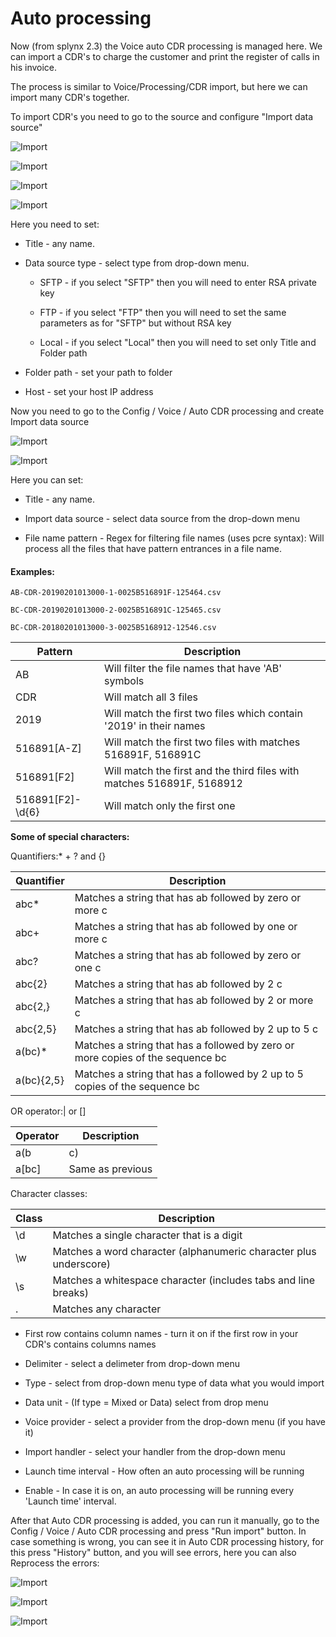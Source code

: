 Auto processing
==========

Now (from splynx 2.3) the Voice auto CDR processing is managed here. We can import a CDR's to charge the customer and print the register of calls in his invoice.

The process is similar to Voice/Processing/CDR import, but here we can import many CDR's together.

To import CDR's you need to go to the source and configure "Import data source"

![Import](1.png)

![Import](9.png)

![Import](2.png)

![Import](8.png)

Here you need to set:

  * Title - any name.

  * Data source type - select type from drop-down menu.

    * SFTP - if you select "SFTP" then you will need to enter RSA private key

    * FTP - if you select "FTP" then you will need to set the same parameters as for "SFTP" but without RSA key

    * Local - if you select "Local" then you will need to set only Title and Folder path

  * Folder path - set your path to folder

  * Host - set your host IP address

Now you need to go to the Config / Voice / Auto CDR processing and create Import data source

![Import](3.png)

![Import](4.png)

Here you can set:

  * Title - any name.

  * Import data source - select data source from the drop-down menu

  * File name pattern - Regex for filtering file names (uses pcre syntax):
    Will process all the files that have pattern entrances in a file name.

#### Examples:

    AB-CDR-20190201013000-1-0025B516891F-125464.csv

    BC-CDR-20190201013000-2-0025B516891C-125465.csv

    BC-CDR-20180201013000-3-0025B5168912-12546.csv

|Pattern         | Description                                                           |
|----------------|-----------------------------------------------------------------------|
|AB              | Will filter the file names that have 'AB' symbols                     |
|CDR             | Will match all 3 files                                                |
|2019            | Will match the first two files which contain '2019' in their names    |
|516891[A-Z]     | Will match the first two files with matches 516891F, 516891C          |
|516891[F2]      | Will match the first and the third files with matches 516891F, 5168912|
|516891[F2]-\d{6}|  Will match only the first one                                        |

**Some of special characters:**

Quantifiers:* + ? and {}

|Quantifier              | Description                                                                    |
|------------------------|--------------------------------------------------------------------------------|
|abc*                    | Matches a string that has ab followed by zero or more c                        |
|abc+                    | Matches a string that has ab followed by one or more c                         |
|abc?                    | Matches a string that has ab followed by zero or one c                         |
|abc{2}                  | Matches a string that has ab followed by 2 c                                   |
|abc{2,}                 | Matches a string that has ab followed by 2 or more c                           |
|abc{2,5}                | Matches a string that has ab followed by 2 up to 5 c                           |
|a(bc)*                  | Matches a string that has a followed by zero or more copies of the sequence bc |
|a(bc){2,5}              | Matches a string that has a followed by 2 up to 5 copies of the sequence bc    |

 OR operator:| or []

|Operator | Description                                                              |
|---------|--------------------------------------------------------------------------|
|a(b|c)   | Matches a string that has a followed by b or c                           |
|a[bc]    | Same as previous                                                         |

Character classes:

| Class | Description                                                                |
|-------|----------------------------------------------------------------------------|
| \d    | Matches a single character that is a digit                                 |
| \w    | Matches a word character (alphanumeric character plus underscore)          |
| \s    | Matches a whitespace character (includes tabs and line breaks)             |
| .     | Matches any character                                                      |

  * First row contains column names - turn it on if the first row in your CDR's contains columns names

  * Delimiter - select a delimeter from drop-down menu

  * Type - select from drop-down menu type of data what you would import

  * Data unit - (If type = Mixed or Data) select from drop menu

  * Voice provider - select a provider from the drop-down menu (if you have it)

  * Import handler - select your handler from the drop-down menu

  * Launch time interval - How often an auto processing will be running

  * Enable - In case it is on, an auto processing will be running every 'Launch time' interval.

After that Auto CDR processing is added, you can run it manually, go to the Config / Voice / Auto CDR processing and press "Run import" button.
In case something is wrong, you can see it in Auto CDR processing history, for this press "History" button, and you will see errors, here you can also Reprocess the errors:

![Import](5.png)

![Import](6.png)

![Import](7.png)
